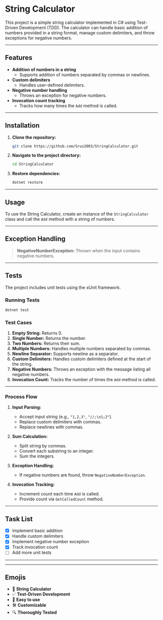 # String Calculator

This project is a simple string calculator implemented in C# using Test-Driven Development (TDD). The calculator can handle basic addition of numbers provided in a string format, manage custom delimiters, and throw exceptions for negative numbers.

---

## Features

- **Addition of numbers in a string**
  - Supports addition of numbers separated by commas or newlines.
- **Custom delimiters**
  - Handles user-defined delimiters.
- **Negative number handling**
  - Throws an exception for negative numbers.
- **Invocation count tracking**
  - Tracks how many times the `Add` method is called.

---

## Installation

1. **Clone the repository:**
   ```bash
   git clone https://github.com/Srus2003/StringCalculator.git
   ```
2. **Navigate to the project directory:**
   ```bash
   cd StringCalculator
   ```
3. **Restore dependencies:**
   ```bash
   dotnet restore
   ```

---

## Usage

To use the String Calculator, create an instance of the `StringCalculator` class and call the `Add` method with a string of numbers.

---

## Exception Handling

> **NegativeNumberException:** Thrown when the input contains negative numbers.

---

## Tests

The project includes unit tests using the xUnit framework.

### Running Tests

```bash
dotnet test
```

### Test Cases

1. **Empty String:** Returns 0.
2. **Single Number:** Returns the number.
3. **Two Numbers:** Returns their sum.
4. **Multiple Numbers:** Handles multiple numbers separated by commas.
5. **Newline Separator:** Supports newline as a separator.
6. **Custom Delimiters:** Handles custom delimiters defined at the start of the string.
7. **Negative Numbers:** Throws an exception with the message listing all negative numbers.
8. **Invocation Count:** Tracks the number of times the `Add` method is called.

---



### Process Flow

1. **Input Parsing:**
   - Accept input string (e.g., `"1,2,3"`, `"//;\n1;2"`).
   - Replace custom delimiters with commas.
   - Replace newlines with commas.

2. **Sum Calculation:**
   - Split string by commas.
   - Convert each substring to an integer.
   - Sum the integers.

3. **Exception Handling:**
   - If negative numbers are found, throw `NegativeNumberException`.

4. **Invocation Tracking:**
   - Increment count each time `Add` is called.
   - Provide count via `GetCalledCount` method.


---

## Task List

- [x] Implement basic addition
- [x] Handle custom delimiters
- [x] Implement negative number exception
- [x] Track invocation count
- [ ] Add more unit tests

---



---

## Emojis

- 🧮 **String Calculator**
- ✅ **Test-Driven Development**
- 🚀 **Easy to use**
- 🛠️ **Customizable**
- 🔍 **Thoroughly Tested**

